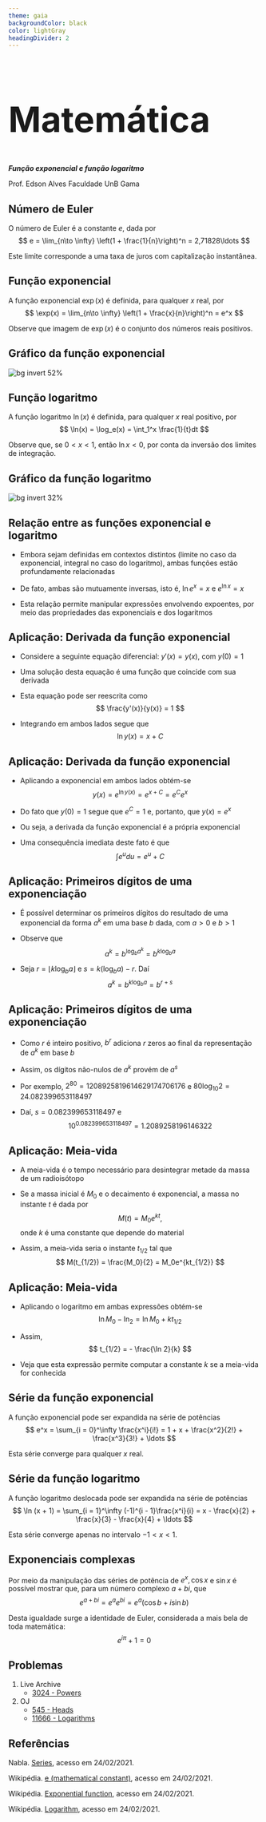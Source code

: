 ```yaml
---
theme: gaia
backgroundColor: black
color: lightGray
headingDivider: 2
---
```


<style>
    section {
        font-size: 30px;
    }

    h1 {
        font-size: 70px;
    }
</style>

<!-- _class: lead -->
# Matemática

*__Função exponencial e função logaritmo__*

Prof. Edson Alves
Faculdade UnB Gama

## Número de Euler

O número de Euler é a constante $e$, dada por
$$
    e = \lim_{n\to \infty} \left(1 + \frac{1}{n}\right)^n = 2,71828\ldots
$$

Este limite corresponde a uma taxa de juros com capitalização instantânea.

## Função exponencial

A função exponencial $\exp(x)$ é definida, para qualquer $x$ real, por
$$
    \exp(x) = \lim_{n\to \infty} \left(1 + \frac{x}{n}\right)^n = e^x
$$

Observe que imagem de $\exp(x)$ é o conjunto dos números reais positivos.

## Gráfico da função exponencial

![bg invert 52%](figs/exp.png)

## Função logaritmo

A função logaritmo $\ln(x)$ é definida, para qualquer $x$ real positivo, por
$$
    \ln(x) = \log_e(x) = \int_1^x \frac{1}{t}dt
$$

Observe que, se $0 < x < 1$, então $\ln x < 0$, por conta da inversão dos limites de integração.

## Gráfico da função logaritmo

![bg invert 32%](figs/ln.png)

## Relação entre as funções exponencial e logaritmo

- Embora sejam definidas em contextos distintos (limite no caso da exponencial, integral no caso do logaritmo), ambas funções estão profundamente relacionadas

- De fato, ambas são mutuamente inversas, isto é, $\ln e^x = x$ e $e^{\ln x} = x$

- Esta relação permite manipular expressões envolvendo expoentes, por meio das propriedades das exponenciais e dos logaritmos

## Aplicação: Derivada da função exponencial

- Considere a seguinte equação diferencial: $y'(x) = y(x)$, com $y(0) = 1$

- Uma solução desta equação é uma função que coincide com sua derivada

- Esta equação pode ser reescrita como
$$
    \frac{y'(x)}{y(x)} = 1
$$

- Integrando em ambos lados segue que
$$
    \ln y(x) = x + C
$$

## Aplicação: Derivada da função exponencial

- Aplicando a exponencial em ambos lados obtém-se
$$
    y(x) = e^{\ln y(x)} = e^{x + C} = e^Ce^x
$$

- Do fato que $y(0) = 1$ segue que $e^C = 1$ e, portanto, que $y(x) = e^x$

- Ou seja, a derivada da função exponencial é a própria exponencial

- Uma consequência imediata deste fato é que
$$
\int e^u du = e^u + C
$$

## Aplicação: Primeiros dígitos de uma exponenciação

- É possível determinar os primeiros dígitos do resultado de uma exponencial da forma $a^k$ em uma base $b$ dada, com $a > 0$ e $b > 1$

- Observe que 
$$
    a^k = b^{\log_b a^k} = b^{k\log_b a}
$$

- Seja $r = \lfloor k\log_b a\rfloor$ e $s = k(\log_b a) - r$. Daí
$$
a^k = b^{k\log_b a} = b^{r + s}
$$

## Aplicação: Primeiros dígitos de uma exponenciação

- Como $r$ é inteiro positivo, $b^r$ adiciona $r$ zeros ao final da representação de $a^k$ em base $b$

- Assim, os dígitos não-nulos de $a^k$ provém de $a^s$

- Por exemplo, $2^{80} = 1208925819614629174706176$ e $80\log_{10} 2 = 24.082399653118497$

- Daí, $s = 0.082399653118497$ e 
$$
    10^{0.082399653118497} = 1.2089258196146322
$$

## Aplicação: Meia-vida

- A meia-vida é o tempo necessário para desintegrar metade da massa de um radioisótopo

- Se a massa inicial é $M_0$ e o decaimento é exponencial, a massa no instante $t$ é dada por
$$
    M(t) = M_0e^{kt},
$$
onde $k$ é uma constante que depende do material

- Assim, a meia-vida seria o instante $t_{1/2}$ tal que
$$
    M(t_{1/2}) = \frac{M_0}{2} = M_0e^{kt_{1/2}}
$$

## Aplicação: Meia-vida

- Aplicando o logaritmo em ambas expressões obtém-se
$$
    \ln M_0 - \ln_2 = \ln M_0 + kt_{1/2}
$$

- Assim,
$$
    t_{1/2} = - \frac{\ln 2}{k}
$$

- Veja que esta expressão permite computar a constante $k$ se a meia-vida for conhecida

## Série da função exponencial

A função exponencial pode ser expandida na série de potências
$$
    e^x = \sum_{i = 0}^\infty \frac{x^i}{i!} = 1 + x + \frac{x^2}{2!} + \frac{x^3}{3!} + \ldots
$$

Esta série converge para qualquer $x$ real.

## Série da função logaritmo

A função logaritmo deslocada pode ser expandida na série de potências
$$
    \ln (x + 1) = \sum_{i = 1}^\infty (-1)^{i - 1}\frac{x^i}{i} = x - \frac{x}{2} + \frac{x}{3} - \frac{x}{4} + \ldots
$$

Esta série converge apenas no intervalo $-1 < x < 1$.

## Exponenciais complexas

Por meio da manipulação das séries de potência de $e^x, \cos x$ e $\sin x$ é possível mostrar que, para um número complexo $a + bi$, que
$$
e^{a + bi} = e^ae^{bi} = e^a(\cos b + i\sin b)
$$

Desta igualdade surge a identidade de Euler, considerada a mais bela de toda matemática:
$$
    e^{i\pi} + 1 = 0
$$

## Problemas

1. Live Archive
    - [3024 - Powers](https://icpcarchive.ecs.baylor.edu/index.php?option=com_onlinejudge&Itemid=8&page=show_problem&problem=1025)
1. OJ
    - [545 - Heads](http://onlinejudge.org/index.php?option=com_onlinejudge&Itemid=8&category=24&page=show_problem&problem=486)
    - [11666 - Logarithms](http://onlinejudge.org/index.php?option=com_onlinejudge&Itemid=8&category=24&page=show_problem&problem=2713)


## Referências

Nabla. [Series](http://www.nabla.hr/Z_MemoHU-089.htm), acesso em 24/02/2021.

Wikipédia. [e (mathematical constant)](https://en.wikipedia.org/wiki/E_(mathematical_constant)), acesso em 24/02/2021.

Wikipédia. [Exponential function](https://en.wikipedia.org/wiki/Exponential_function), acesso em 24/02/2021.

Wikipédia. [Logarithm](https://en.wikipedia.org/wiki/Logarithm), acesso em 24/02/2021.
